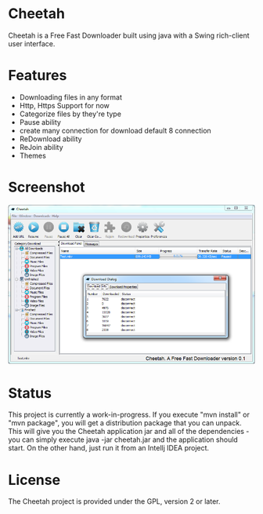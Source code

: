 # Cheetah
Cheetah is a Free Fast Downloader built using java with a Swing rich-client user interface.

# Features
* Downloading files in any format
* Http, Https Support for now
* Categorize files by they're type
* Pause ability
* create many connection for download default 8 connection
* ReDownload ability
* ReJoin ability
* Themes

# Screenshot
![Alt text](/doc/Cheetah.png?raw=true "Cheetah")

# Status
This project is currently a work-in-progress.
If you execute "mvn install" or "mvn package", you will get a distribution package that you can unpack. This will give you the Cheetah application jar and all of the dependencies - you can simply execute java -jar cheetah.jar and the application should start.
On the other hand, just run it from an Intellj IDEA project.

# License
The Cheetah project is provided under the GPL, version 2 or later.
